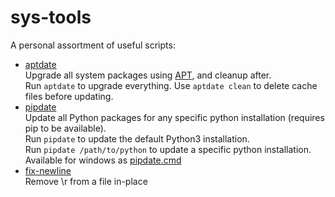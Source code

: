 # sys-tools
A personal assortment of useful scripts:

* [aptdate](aptdate.sh)  
  Upgrade all system packages using [APT](https://en.wikipedia.org/wiki/APT_(software)), and cleanup after.  
  Run `aptdate` to upgrade everything. Use `aptdate clean` to delete cache files before updating.
* [pipdate](pipdate.sh)  
  Update all Python packages for any specific python installation (requires pip to be available).  
  Run `pipdate` to update the default Python3 installation.  
  Run `pipdate /path/to/python` to update a specific python installation.  
  Available for windows as [pipdate.cmd](pipdate.cmd)
* [fix-newline](fix-newline.sh)  
  Remove \r from a file in-place